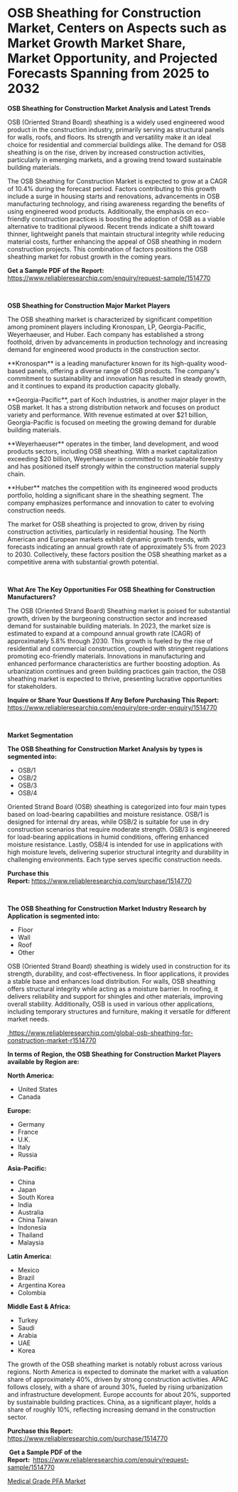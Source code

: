 <p><h1>OSB Sheathing for Construction Market, Centers on Aspects such as Market Growth Market Share, Market Opportunity, and Projected Forecasts Spanning from 2025 to 2032</h1></p><p><strong>OSB Sheathing for Construction Market Analysis and Latest Trends</strong></p>
<p><p>OSB (Oriented Strand Board) sheathing is a widely used engineered wood product in the construction industry, primarily serving as structural panels for walls, roofs, and floors. Its strength and versatility make it an ideal choice for residential and commercial buildings alike. The demand for OSB sheathing is on the rise, driven by increased construction activities, particularly in emerging markets, and a growing trend toward sustainable building materials. </p><p>The OSB Sheathing for Construction Market is expected to grow at a CAGR of 10.4% during the forecast period. Factors contributing to this growth include a surge in housing starts and renovations, advancements in OSB manufacturing technology, and rising awareness regarding the benefits of using engineered wood products. Additionally, the emphasis on eco-friendly construction practices is boosting the adoption of OSB as a viable alternative to traditional plywood. Recent trends indicate a shift toward thinner, lightweight panels that maintain structural integrity while reducing material costs, further enhancing the appeal of OSB sheathing in modern construction projects. This combination of factors positions the OSB sheathing market for robust growth in the coming years.</p></p>
<p><strong>Get a Sample PDF of the Report:&nbsp;</strong> <a href="https://www.reliableresearchiq.com/enquiry/request-sample/1514770?utm_campaign=3570&utm_medium=2&utm_source=Github&utm_content=ia&utm_term=29032025&utm_id=osb-sheathing-for-construction">https://www.reliableresearchiq.com/enquiry/request-sample/1514770</a></p>
<p>&nbsp;</p>
<p><strong>OSB Sheathing for Construction Major Market Players</strong></p>
<p><p>The OSB sheathing market is characterized by significant competition among prominent players including Kronospan, LP, Georgia-Pacific, Weyerhaeuser, and Huber. Each company has established a strong foothold, driven by advancements in production technology and increasing demand for engineered wood products in the construction sector.</p><p>**Kronospan** is a leading manufacturer known for its high-quality wood-based panels, offering a diverse range of OSB products. The company's commitment to sustainability and innovation has resulted in steady growth, and it continues to expand its production capacity globally.</p><p>**Georgia-Pacific**, part of Koch Industries, is another major player in the OSB market. It has a strong distribution network and focuses on product variety and performance. With revenue estimated at over $21 billion, Georgia-Pacific is focused on meeting the growing demand for durable building materials.</p><p>**Weyerhaeuser** operates in the timber, land development, and wood products sectors, including OSB sheathing. With a market capitalization exceeding $20 billion, Weyerhaeuser is committed to sustainable forestry and has positioned itself strongly within the construction material supply chain.</p><p>**Huber** matches the competition with its engineered wood products portfolio, holding a significant share in the sheathing segment. The company emphasizes performance and innovation to cater to evolving construction needs.</p><p>The market for OSB sheathing is projected to grow, driven by rising construction activities, particularly in residential housing. The North American and European markets exhibit dynamic growth trends, with forecasts indicating an annual growth rate of approximately 5% from 2023 to 2030. Collectively, these factors position the OSB sheathing market as a competitive arena with substantial growth potential.</p></p>
<p>&nbsp;</p>
<p><strong>What Are The Key Opportunities For OSB Sheathing for Construction Manufacturers?</strong></p>
<p><p>The OSB (Oriented Strand Board) Sheathing market is poised for substantial growth, driven by the burgeoning construction sector and increased demand for sustainable building materials. In 2023, the market size is estimated to expand at a compound annual growth rate (CAGR) of approximately 5.8% through 2030. This growth is fueled by the rise of residential and commercial construction, coupled with stringent regulations promoting eco-friendly materials. Innovations in manufacturing and enhanced performance characteristics are further boosting adoption. As urbanization continues and green building practices gain traction, the OSB sheathing market is expected to thrive, presenting lucrative opportunities for stakeholders.</p></p>
<p><strong>Inquire or Share Your Questions If Any Before Purchasing This Report:</strong> <a href="https://www.reliableresearchiq.com/enquiry/pre-order-enquiry/1514770?utm_campaign=3570&utm_medium=2&utm_source=Github&utm_content=ia&utm_term=29032025&utm_id=osb-sheathing-for-construction">https://www.reliableresearchiq.com/enquiry/pre-order-enquiry/1514770</a></p>
<p>&nbsp;</p>
<p><strong>Market Segmentation</strong></p>
<p><strong>The OSB Sheathing for Construction Market Analysis by types is segmented into:</strong></p>
<p><ul><li>OSB/1</li><li>OSB/2</li><li>OSB/3</li><li>OSB/4</li></ul></p>
<p><p>Oriented Strand Board (OSB) sheathing is categorized into four main types based on load-bearing capabilities and moisture resistance. OSB/1 is designed for internal dry areas, while OSB/2 is suitable for use in dry construction scenarios that require moderate strength. OSB/3 is engineered for load-bearing applications in humid conditions, offering enhanced moisture resistance. Lastly, OSB/4 is intended for use in applications with high moisture levels, delivering superior structural integrity and durability in challenging environments. Each type serves specific construction needs.</p></p>
<p><strong>Purchase this Report:&nbsp;</strong><a href="https://www.reliableresearchiq.com/purchase/1514770?utm_campaign=3570&utm_medium=2&utm_source=Github&utm_content=ia&utm_term=29032025&utm_id=osb-sheathing-for-construction">https://www.reliableresearchiq.com/purchase/1514770</a></p>
<p>&nbsp;</p>
<p><strong>The OSB Sheathing for Construction Market Industry Research by Application is segmented into:</strong></p>
<p><ul><li>Floor</li><li>Wall</li><li>Roof</li><li>Other</li></ul></p>
<p><p>OSB (Oriented Strand Board) sheathing is widely used in construction for its strength, durability, and cost-effectiveness. In floor applications, it provides a stable base and enhances load distribution. For walls, OSB sheathing offers structural integrity while acting as a moisture barrier. In roofing, it delivers reliability and support for shingles and other materials, improving overall stability. Additionally, OSB is used in various other applications, including temporary structures and furniture, making it versatile for different market needs.</p></p>
<p><a href="https://www.reliableresearchiq.com/global-osb-sheathing-for-construction-market-r1514770?utm_campaign=3570&utm_medium=2&utm_source=Github&utm_content=ia&utm_term=29032025&utm_id=osb-sheathing-for-construction">&nbsp;https://www.reliableresearchiq.com/global-osb-sheathing-for-construction-market-r1514770</a></p>
<p><strong>In terms of Region, the OSB Sheathing for Construction Market Players available by Region are:</strong></p>
<p>
    <p> <strong> North America: </strong>
        <ul>
            <li>United States</li>
            <li>Canada</li>
        </ul>
        </p> 
    <p> <strong> Europe: </strong>
        <ul>
            <li>Germany</li>
            <li>France</li>
            <li>U.K.</li>
            <li>Italy</li>
            <li>Russia</li>
        </ul>
        </p> 
    <p> <strong> Asia-Pacific: </strong>
        <ul>
            <li>China</li>
            <li>Japan</li>
            <li>South Korea</li>
            <li>India</li>
            <li>Australia</li>
            <li>China Taiwan</li>
            <li>Indonesia</li>
            <li>Thailand</li>
            <li>Malaysia</li>
        </ul>
        </p> 
    <p> <strong> Latin America: </strong>
        <ul>
            <li>Mexico</li>
            <li>Brazil</li>
            <li>Argentina Korea</li>
            <li>Colombia</li>
        </ul>
        </p> 
    <p> <strong> Middle East & Africa: </strong>
        <ul>
            <li>Turkey</li>
            <li>Saudi</li>
            <li>Arabia</li>
            <li>UAE</li>
            <li>Korea</li>
        </ul>
    </p>
    </p>
<p><p>The growth of the OSB sheathing market is notably robust across various regions. North America is expected to dominate the market with a valuation share of approximately 40%, driven by strong construction activities. APAC follows closely, with a share of around 30%, fueled by rising urbanization and infrastructure development. Europe accounts for about 20%, supported by sustainable building practices. China, as a significant player, holds a share of roughly 10%, reflecting increasing demand in the construction sector.</p></p>
<p><strong>Purchase this Report: </strong><a href="https://www.reliableresearchiq.com/purchase/1514770?utm_campaign=3570&utm_medium=2&utm_source=Github&utm_content=ia&utm_term=29032025&utm_id=osb-sheathing-for-construction">https://www.reliableresearchiq.com/purchase/1514770</a></p>
<p>&nbsp;<strong>Get a Sample PDF of the Report:&nbsp;&nbsp;</strong><a href="https://www.reliableresearchiq.com/enquiry/request-sample/1514770?utm_campaign=3570&utm_medium=2&utm_source=Github&utm_content=ia&utm_term=29032025&utm_id=osb-sheathing-for-construction">https://www.reliableresearchiq.com/enquiry/request-sample/1514770</a></p>
<p><strong></strong></p>
<p><p><a href="https://github.com/iyachikareva/Market-Research-Report-List-1/blob/main/medical-grade-pfa-market.md?utm_campaign=3570&utm_medium=2&utm_source=Github&utm_content=ia&utm_term=29032025&utm_id=osb-sheathing-for-construction">Medical Grade PFA Market</a></p></p>